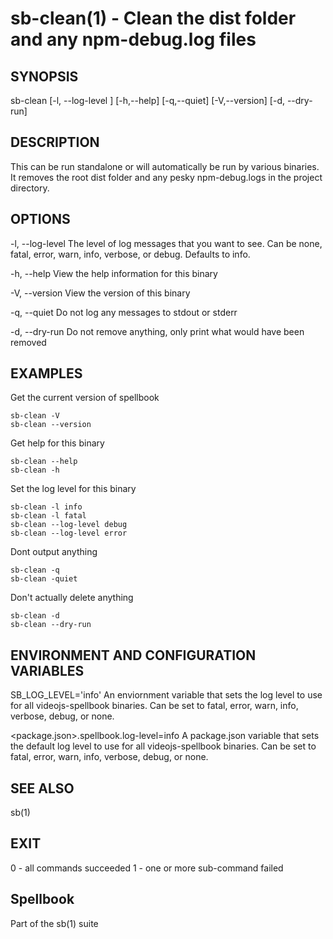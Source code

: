 # sb-clean(1) - Clean the dist folder and any npm-debug.log files

## SYNOPSIS

  sb-clean [-l, --log-level <level>] [-h,--help] [-q,--quiet] [-V,--version]
           [-d, --dry-run]

## DESCRIPTION

  This can be run standalone or will automatically be run by various binaries. It removes the
  root dist folder and any pesky npm-debug.logs in the project directory.

## OPTIONS

  -l, --log-level <level>
    The level of log messages that you want to see. Can be none, fatal, error,
    warn, info, verbose, or debug. Defaults to info.

  -h, --help
    View the help information for this binary

  -V, --version
    View the version of this binary

  -q, --quiet
    Do not log any messages to stdout or stderr

  -d, --dry-run
    Do not remove anything, only print what would have been removed

## EXAMPLES

  Get the current version of spellbook

    sb-clean -V
    sb-clean --version

  Get help for this binary

    sb-clean --help
    sb-clean -h

  Set the log level for this binary

    sb-clean -l info
    sb-clean -l fatal
    sb-clean --log-level debug
    sb-clean --log-level error

  Dont output anything

    sb-clean -q
    sb-clean -quiet

  Don't actually delete anything

    sb-clean -d
    sb-clean --dry-run

## ENVIRONMENT AND CONFIGURATION VARIABLES

  SB_LOG_LEVEL='info'
    An enviornment variable that sets the log level to use for all videojs-spellbook
    binaries. Can be set to fatal, error, warn, info, verbose, debug, or none.

  <package.json>.spellbook.log-level=info
    A package.json variable that sets the default log level to use for all videojs-spellbook
    binaries. Can be set to fatal, error, warn, info, verbose, debug, or none.

## SEE ALSO

  sb(1)

## EXIT

  0 - all commands succeeded
  1 - one or more sub-command failed

## Spellbook

  Part of the sb(1) suite
